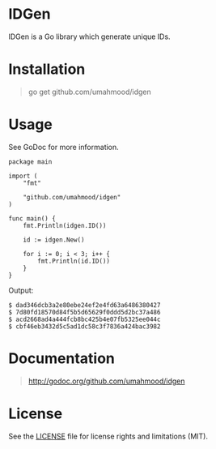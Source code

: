 # IDGen

IDGen is a Go library which generate unique IDs.

# Installation

> go get github.com/umahmood/idgen <br/>

# Usage

See GoDoc for more information.

    package main

    import (
        "fmt"

        "github.com/umahmood/idgen"
    )

    func main() {
        fmt.Println(idgen.ID())

        id := idgen.New()

        for i := 0; i < 3; i++ {
            fmt.Println(id.ID())
        }
    }

Output:

    $ dad346dcb3a2e80ebe24ef2e4fd63a6486380427 
    $ 7d80fd18570d84f5b5d65629f0ddd5d2bc37a486
    $ acd2668ad4a444fcb8bc425b4e07fb5325ee044c
    $ cbf46eb3432d5c5ad1dc58c3f7836a424bac3982    

# Documentation

> http://godoc.org/github.com/umahmood/idgen

# License

See the [LICENSE](LICENSE.md) file for license rights and limitations (MIT).
